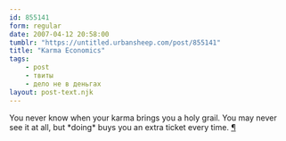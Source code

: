 ```yaml
---
id: 855141
form: regular
date: 2007-04-12 20:58:00
tumblr: "https://untitled.urbansheep.com/post/855141"
title: "Karma Economics"
tags:
    - post
    - твиты
    - дело не в деньгах
layout: post-text.njk
---
```


<p>You never know when your karma brings you a holy grail. You may never see it at all, but *doing* buys you an extra ticket every time. <a href="http://twitter.com/urbansheep/statuses/25958941">¶</a></p>

